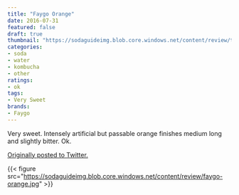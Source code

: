 ```yaml
---
title: "Faygo Orange"
date: 2016-07-31
featured: false
draft: true
thumbnail: "https://sodaguideimg.blob.core.windows.net/content/review/thumbs/faygo-orange.jpg"
categories:
- soda
- water
- kombucha
- other
ratings:
- ok
tags:
- Very Sweet
brands:
- Faygo
---
```


Very sweet. Intensely artificial but passable orange finishes medium long and slightly bitter. Ok.

[Originally posted to Twitter.](https://twitter.com/Cavorter/status/759863916713406468)

{{< figure src="https://sodaguideimg.blob.core.windows.net/content/review/faygo-orange.jpg" >}}

